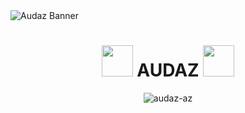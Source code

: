 
<img style="display: flex; justify-content: center;" src="https://media.discordapp.net/attachments/1167817435395665991/1350521632770228346/image.png?ex=67d70ac8&is=67d5b948&hm=5a399d670b0352a6cdbbf863cf2d0f52c2f8d181979e190a18379e799ce60253&=&format=webp&quality=lossless" alt="Audaz Banner"/>
<h1 align="center"><img src="https://media.tenor.com/9Hiuq_uczMcAAAAj/counting-money-trouble.gif" width=50> AUDAZ <img src="https://media.tenor.com/9Hiuq_uczMcAAAAj/counting-money-trouble.gif" width=50></h1>


<p align="center"> <img src="https://komarev.com/ghpvc/?username=audaz-az&label=Profile%20views&color=0e75b6&style=flat" alt="audaz-az" /> </p>
